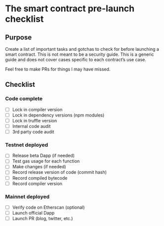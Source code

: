 # The smart contract pre-launch checklist
## Purpose
Create a list of important tasks and gotchas to check for before launching a
smart contract. This is not meant to be a security guide.
This is a generic guide and does not cover cases specific to each contract’s
use case.


Feel free to make PRs for things I may have missed.

## Checklist
### Code complete
- [ ] Lock in compiler version
- [ ] Lock in dependency versions (npm modules)
- [ ] Lock in truffle version
- [ ] Internal code audit
- [ ] 3rd party code audit
### Testnet deployed
- [ ] Release beta Dapp (if needed)
- [ ] Test gas usage for each function
- [ ] Make changes (if needed)
- [ ] Record release version of code (commit hash)
- [ ] Record compiled bytecode
- [ ] Record compiler version
### Mainnet deployed
- [ ] Verify code on Etherscan (optional)
- [ ] Launch official Dapp
- [ ] Launch PR (blog, twitter, etc.)
